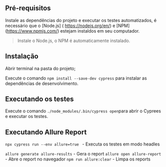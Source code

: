 ## Pré-requisitos

Instale as dependências do projeto e executar os testes automatizados, é necessário que o [Node.js] ( https://nodejs.org/en/) e [NPM] (https://www.npmjs.com/) estejam instaldos em seu computador.

> Instale o Node.js, o NPM é automaticamente instalado.

## Instalação 

Abrir terminal na pasta do projeto;

Execute o comando  `npm install --save-dev cypress` para instalar as dependências de desenvolvimento.

## Executando os testes

Execute o comando `./node_modules/.bin/cypress open`para abrir o Cyprees e executar os testes.

## Executando Allure Report

`npx cypress run --env allure=true ` - Executa os testes em modo headles

`allure generate allure-results` - Gera o report
`allure open allure-report` - Abre o report no navegador
`npm run allure:clear` - Limpa os reports

